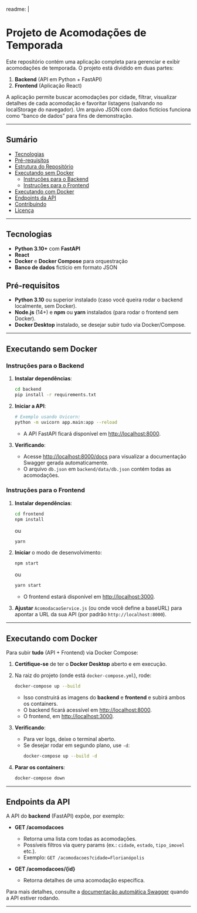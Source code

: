 readme: |
  # Projeto de Acomodações de Temporada

  Este repositório contém uma aplicação completa para gerenciar e exibir acomodações de temporada. O projeto está dividido em duas partes:

  1. **Backend** (API em Python + FastAPI)
  2. **Frontend** (Aplicação React)

  A aplicação permite buscar acomodações por cidade, filtrar, visualizar detalhes de cada acomodação e favoritar listagens (salvando no localStorage do navegador). Um arquivo JSON com dados fictícios funciona como “banco de dados” para fins de demonstração.

  ---

  ## Sumário

  - [Tecnologias](#tecnologias)
  - [Pré-requisitos](#pré-requisitos)
  - [Estrutura do Repositório](#estrutura-do-repositório)
  - [Executando sem Docker](#executando-sem-docker)
    - [Instruções para o Backend](#instruções-para-o-backend)
    - [Instruções para o Frontend](#instruções-para-o-frontend)
  - [Executando com Docker](#executando-com-docker)
  - [Endpoints da API](#endpoints-da-api)
  - [Contribuindo](#contribuindo)
  - [Licença](#licença)

  ---

  ## Tecnologias

  - **Python 3.10+** com **FastAPI**
  - **React**
  - **Docker** e **Docker Compose** para orquestração
  - **Banco de dados** fictício em formato JSON

  ## Pré-requisitos

  - **Python 3.10** ou superior instalado (caso você queira rodar o backend localmente, sem Docker).
  - **Node.js** (14+) e **npm** ou **yarn** instalados (para rodar o frontend sem Docker).
  - **Docker Desktop** instalado, se desejar subir tudo via Docker/Compose.

---

## Executando sem Docker

### Instruções para o Backend

1. **Instalar dependências**:
   ```bash
   cd backend
   pip install -r requirements.txt
   ```
2. **Iniciar a API**:
   ```bash
   # Exemplo usando Uvicorn:
   python -m uvicorn app.main:app --reload
   ```
   - A API FastAPI ficará disponível em [http://localhost:8000](http://localhost:8000).

3. **Verificando**:
   - Acesse [http://localhost:8000/docs](http://localhost:8000/docs) para visualizar a documentação Swagger gerada automaticamente.
   - O arquivo `db.json` em `backend/data/db.json` contém todas as acomodações.

### Instruções para o Frontend

1. **Instalar dependências**:
   ```bash
   cd frontend
   npm install
   ```
   ou
   ```bash
   yarn
   ```
2. **Iniciar** o modo de desenvolvimento:
   ```bash
   npm start
   ```
   ou
   ```bash
   yarn start
   ```
   - O frontend estará disponível em [http://localhost:3000](http://localhost:3000).

3. **Ajustar** `AcomodacaoService.js` (ou onde você define a baseURL) para apontar a URL da sua API (por padrão `http://localhost:8000`).

---

## Executando com Docker

Para subir **tudo** (API + Frontend) via Docker Compose:

1. **Certifique-se** de ter o **Docker Desktop** aberto e em execução.
2. Na raiz do projeto (onde está `docker-compose.yml`), rode:
   ```bash
   docker-compose up --build
   ```
   - Isso construirá as imagens do **backend** e **frontend** e subirá ambos os containers.
   - O backend ficará acessível em [http://localhost:8000](http://localhost:8000).
   - O frontend, em [http://localhost:3000](http://localhost:3000).

3. **Verificando**:
   - Para ver logs, deixe o terminal aberto.
   - Se desejar rodar em segundo plano, use `-d`:
     ```bash
     docker-compose up --build -d
     ```

4. **Parar os containers**:
   ```bash
   docker-compose down
   ```

---

## Endpoints da API

A API do **backend** (FastAPI) expõe, por exemplo:

- **GET /acomodacoes**  
  - Retorna uma lista com todas as acomodações.
  - Possíveis filtros via query params (ex.: `cidade`, `estado`, `tipo_imovel` etc.).
  - Exemplo: `GET /acomodacoes?cidade=Florianópolis`

- **GET /acomodacoes/{id}**  
  - Retorna detalhes de uma acomodação específica.

Para mais detalhes, consulte a [documentação automática Swagger](http://localhost:8000/docs) quando a API estiver rodando.

---


